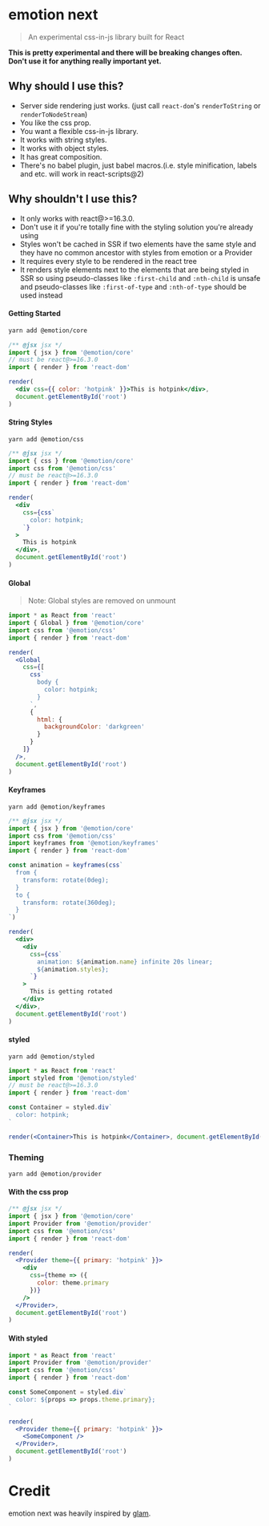 # emotion next

> An experimental css-in-js library built for React

**This is pretty experimental and there will be breaking changes often. Don't use it for anything really important yet.**

## Why should I use this?

* Server side rendering just works. (just call `react-dom`'s `renderToString` or `renderToNodeStream`)
* You like the css prop.
* You want a flexible css-in-js library.
* It works with string styles.
* It works with object styles.
* It has great composition.
* There's no babel plugin, just babel macros.(i.e. style minification, labels and etc. will work in react-scripts@2)

## Why shouldn't I use this?

* It only works with react@>=16.3.0.
* Don't use it if you're totally fine with the styling solution you're already using
* Styles won't be cached in SSR if two elements have the same style and they have no common ancestor with styles from emotion or a Provider
* It requires every style to be rendered in the react tree
* It renders style elements next to the elements that are being styled in SSR so using pseudo-classes like `:first-child` and `:nth-child` is unsafe and pseudo-classes like `:first-of-type` and `:nth-of-type` should be used instead

#### Getting Started

```bash
yarn add @emotion/core
```

```jsx
/** @jsx jsx */
import { jsx } from '@emotion/core'
// must be react@>=16.3.0
import { render } from 'react-dom'

render(
  <div css={{ color: 'hotpink' }}>This is hotpink</div>,
  document.getElementById('root')
)
```

#### String Styles

```
yarn add @emotion/css
```

```jsx
/** @jsx jsx */
import { css } from '@emotion/core'
import css from '@emotion/css'
// must be react@>=16.3.0
import { render } from 'react-dom'

render(
  <div
    css={css`
      color: hotpink;
    `}
  >
    This is hotpink
  </div>,
  document.getElementById('root')
)
```

#### Global

> Note: Global styles are removed on unmount

```jsx
import * as React from 'react'
import { Global } from '@emotion/core'
import css from '@emotion/css'
import { render } from 'react-dom'

render(
  <Global
    css={[
      css`
        body {
          color: hotpink;
        }
      `,
      {
        html: {
          backgroundColor: 'darkgreen'
        }
      }
    ]}
  />,
  document.getElementById('root')
)
```

#### Keyframes

```
yarn add @emotion/keyframes
```

```jsx
/** @jsx jsx */
import { jsx } from '@emotion/core'
import css from '@emotion/css'
import keyframes from '@emotion/keyframes'
import { render } from 'react-dom'

const animation = keyframes(css`
  from {
    transform: rotate(0deg);
  }
  to {
    transform: rotate(360deg);
  }
`)

render(
  <div>
    <div
      css={css`
        animation: ${animation.name} infinite 20s linear;
        ${animation.styles};
      `}
    >
      This is getting rotated
    </div>
  </div>,
  document.getElementById('root')
)
```

#### styled

```
yarn add @emotion/styled
```

```jsx
import * as React from 'react'
import styled from '@emotion/styled'
// must be react@>=16.3.0
import { render } from 'react-dom'

const Container = styled.div`
  color: hotpink;
`

render(<Container>This is hotpink</Container>, document.getElementById('root'))
```

### Theming

```
yarn add @emotion/provider
```

#### With the css prop

```jsx
/** @jsx jsx */
import { jsx } from '@emotion/core'
import Provider from '@emotion/provider'
import css from '@emotion/css'
import { render } from 'react-dom'

render(
  <Provider theme={{ primary: 'hotpink' }}>
    <div
      css={theme => ({
        color: theme.primary
      })}
    />
  </Provider>,
  document.getElementById('root')
)
```

#### With styled

```jsx
import * as React from 'react'
import Provider from '@emotion/provider'
import css from '@emotion/css'
import { render } from 'react-dom'

const SomeComponent = styled.div`
  color: ${props => props.theme.primary};
`

render(
  <Provider theme={{ primary: 'hotpink' }}>
    <SomeComponent />
  </Provider>,
  document.getElementById('root')
)
```

# Credit

emotion next was heavily inspired by [glam](https://github.com/threepointone/glam).
